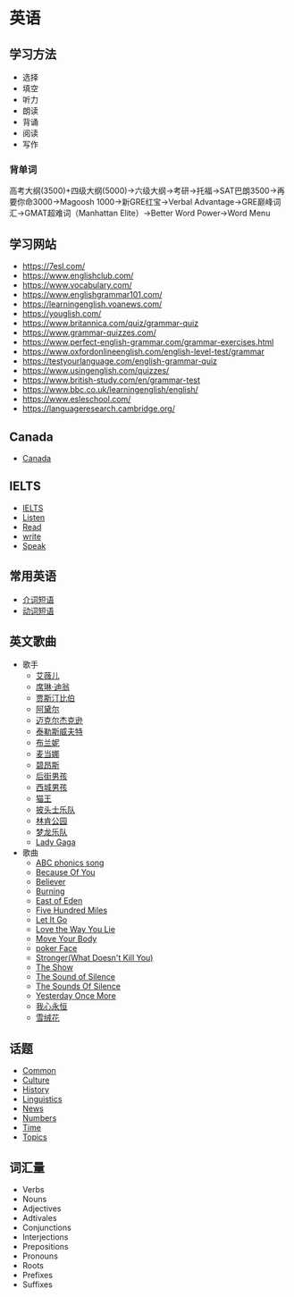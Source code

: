 # 英语

## 学习方法

-	选择
-	填空
-	听力
-	朗读
-	背诵
-	阅读
-	写作

### 背单词

高考大纲(3500)+四级大纲(5000)->六级大纲->考研->托福->SAT巴朗3500->再要你命3000->Magoosh
1000->新GRE红宝->Verbal
Advantage->GRE巅峰词汇->GMAT超难词（Manhattan
Elite）->Better Word Power->Word Menu

## 学习网站

-	https://7esl.com/
-	https://www.englishclub.com/
-	https://www.vocabulary.com/
-	https://www.englishgrammar101.com/
-	https://learningenglish.voanews.com/
-	https://youglish.com/
-	https://www.britannica.com/quiz/grammar-quiz
-	https://www.grammar-quizzes.com/
-	https://www.perfect-english-grammar.com/grammar-exercises.html
-	https://www.oxfordonlineenglish.com/english-level-test/grammar
-	https://testyourlanguage.com/english-grammar-quiz
-	https://www.usingenglish.com/quizzes/
-	https://www.british-study.com/en/grammar-test
-	https://www.bbc.co.uk/learningenglish/english/
-	https://www.esleschool.com/
-	https://languageresearch.cambridge.org/

## Canada

-	[Canada](./Canada/README.md)

## IELTS

-	[IELTS](./IELTS/README.md)
-	[Listen](./IELTS/listen.md)
-	[Read](./IELTS/read.md)
-	[write](./IELTS/write.md)
-	[Speak](./IELTS/speak.md)

## 常用英语

-	[介词短语](./common/prep.md)
-	[动词短语](./common/verb.md)

## 英文歌曲

-	歌手
	-	[艾薇儿](./songs/singers/Avril-Ramona-Lavigne.md)
	-	[席琳·迪翁](./songs/singers/Celine-Dion.md)
	-	[贾斯汀比伯](./songs/singers/Justin-Drew-Bieber.md)
	-	[阿黛尔](./songs/singers/Adele-Adkins.md)
	-	[迈克尔杰克逊](./songs/singers/Michael-Jackson.md)
	-	[泰勒斯威夫特](./songs/singers/Taylor-Swift.md)
	-	[布兰妮](./songs/singers/Britney-Jean-Spears.md)
	-	[麦当娜](./songs/singers/Madonna-Ciccone.md)
	-	[碧昂斯](./songs/singers/Beyonce.md)
	-	[后街男孩](./songs/singers/Backstreet-Boys.md)
	-	[西城男孩](./songs/singers/Westlife.md)
	-	[猫王](./songs/singers/Elvis-Aaron-Presley.md)
	-	[披头士乐队](./songs/singers/The-Beatles.md)
	-	[林肯公园](./songs/singers/Linkin-Park.md)
	-	[梦龙乐队](./songs/singers/Imagine-Dragons.md)
	-	[Lady Gaga](./songs/singers/Lady-Gaga.md)
-	歌曲
	-	[ABC phonics song](https://silvesterchiao.github.io/other/songs/ABC%20phonics%20song.html)
	-	[Because Of You](https://silvesterchiao.github.io/other/songs/Because%20of%20You.html)
	-	[Believer](https://silvesterchiao.github.io/other/songs/Believer.html)
	-	[Burning](https://silvesterchiao.github.io/other/songs/Burning.html)
	-	[East of Eden](https://silvesterchiao.github.io/other/songs/East%20of%20Eden.html)
	-	[Five Hundred Miles](https://silvesterchiao.github.io/other/songs/Five%20Hundred%20Miles.html)
	-	[Let It Go](https://silvesterchiao.github.io/other/songs/Let%20It%20Go.html)
	-	[Love the Way You Lie](https://silvesterchiao.github.io/other/songs/Love%20the%20Way%20You%20Lie.html)
	-	[Move Your Body](https://silvesterchiao.github.io/other/songs/Move%20Your%20Body.html)
	-	[poker Face](https://silvesterchiao.github.io/other/songs/poker%20Face.html)
	-	[Stronger(What Doesn't Kill You)](https://silvesterchiao.github.io/other/songs/Stronger(What%20Doesn't%20Kill%20You).html)
	-	[The Show](https://silvesterchiao.github.io/other/songs/The%20Show.html)
	-	[The Sound of Silence](https://silvesterchiao.github.io/other/songs/The%20Sound%20of%20Silence.html)
	-	[The Sounds Of Silence](https://silvesterchiao.github.io/other/songs/The%20Sounds%20Of%20Silence.html)
	-	[Yesterday Once More](https://silvesterchiao.github.io/other/songs/Yesterday%20Once%20More.html)
	-	[我心永恒](https://silvesterchiao.github.io/other/songs/Because%20of%20You.html)
	-	[雪绒花](https://silvesterchiao.github.io/other/songs/Because%20of%20You.html)

## 话题

-	[Common](./themes/common.md)
-	[Culture](./themes/culture.md)
-	[History](./themes/history.md)
-	[Linguistics](./themes/linguistics.md)
-	[News](./themes/news.md)
-	[Numbers](./themes/numbers.md)
-	[Time](./themes/time.md)
-	[Topics](./themes/topics.md)

## 词汇量

-	Verbs
-	Nouns
-	Adjectives
-	Adtivales
-	Conjunctions
-	Interjections
-	Prepositions
-	Pronouns
-	Roots
-	Prefixes
-	Suffixes
